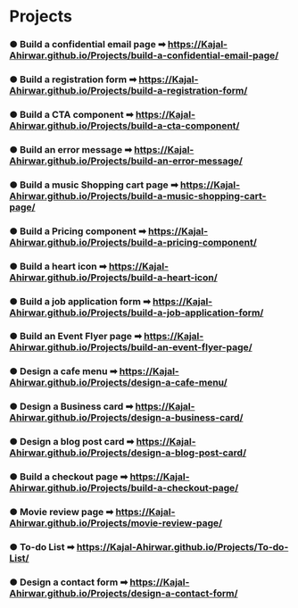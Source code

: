 # Projects
### ● Build a confidential email page ➡ https://Kajal-Ahirwar.github.io/Projects/build-a-confidential-email-page/
### ● Build a registration form ➡ https://Kajal-Ahirwar.github.io/Projects/build-a-registration-form/
### ● Build a CTA component ️➡ https://Kajal-Ahirwar.github.io/Projects/build-a-cta-component/
### ● Build an error message ➡ https://Kajal-Ahirwar.github.io/Projects/build-an-error-message/
### ● Build a music Shopping cart page ➡ https://Kajal-Ahirwar.github.io/Projects/build-a-music-shopping-cart-page/
### ● Build a Pricing component ➡ https://Kajal-Ahirwar.github.io/Projects/build-a-pricing-component/
### ● Build a heart icon ➡ https://Kajal-Ahirwar.github.io/Projects/build-a-heart-icon/
### ● Build a job application form ➡ https://Kajal-Ahirwar.github.io/Projects/build-a-job-application-form/
### ● Build an Event Flyer page ➡ https://Kajal-Ahirwar.github.io/Projects/build-an-event-flyer-page/
### ● Design a cafe menu ➡ https://Kajal-Ahirwar.github.io/Projects/design-a-cafe-menu/
### ● Design a Business card ➡ https://Kajal-Ahirwar.github.io/Projects/design-a-business-card/
### ● Design a blog post card ➡ https://Kajal-Ahirwar.github.io/Projects/design-a-blog-post-card/
### ● Build a checkout page ➡ https://Kajal-Ahirwar.github.io/Projects/build-a-checkout-page/
### ● Movie review page ➡ https://Kajal-Ahirwar.github.io/Projects/movie-review-page/
### ● To-do List ➡ https://Kajal-Ahirwar.github.io/Projects/To-do-List/
### ● Design a contact form ➡ https://Kajal-Ahirwar.github.io/Projects/design-a-contact-form/
